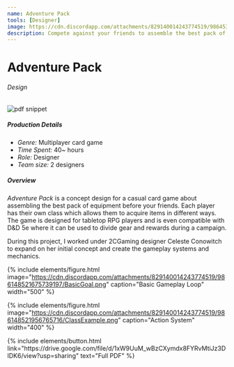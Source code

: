 ```yaml
---
name: Adventure Pack
tools: [Designer]
image: https://cdn.discordapp.com/attachments/829140014243774519/986453607027187712/InitialDesign2.png
description: Compete against your friends to assemble the best pack of gear first
---
```


# Adventure Pack
###### Design

![pdf snippet](https://cdn.discordapp.com/attachments/829140014243774519/985769674228772874/Capture.PNG)

##### Production Details
+ *Genre:* Multiplayer card game
+ *Time Spent:* 40~ hours
+ *Role:* Designer
+ *Team size:* 2 designers

##### Overview
*Adventure Pack* is a concept design for a casual card game about assembling the best pack of equipment before your friends. Each player has their own class which allows them to acquire items in different ways. The game is designed for tabletop RPG players and is even compatible with D&D 5e where it can be used to divide gear and rewards during a campaign.

During this project, I worked under 2CGaming designer Celeste Conowitch to expand on her initial concept and create the gameplay systems and mechanics.

{% include elements/figure.html image="https://cdn.discordapp.com/attachments/829140014243774519/986148521675739197/BasicGoal.png" caption="Basic Gameplay Loop" width="500" %}

{% include elements/figure.html image="https://cdn.discordapp.com/attachments/829140014243774519/986148521956765716/ClassExample.png" caption="Action System" width="400" %}

<p class="text-center">
{% include elements/button.html link="https://drive.google.com/file/d/1xW9UuM_wBzCXymdx8FYRvMtiJz3DIDK6/view?usp=sharing" text="Full PDF" %}
</p>

